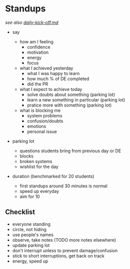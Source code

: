 
# Standups

*see also [daily-kick-off.md](./daily-kick-off.md)*

- say
  - how am I feeling
    - confidence
    - motivation
    - energy
    - focus
  - what I achieved yesterday
    - what I was happy to learn
    - how much % of DE completed
    - did the PR
  - what I expect to achieve today
    - solve doubts about something (parking lot)
    - learn a new something in particular (parking lot)
    - pratice more with something (parking lot)
  - what is blocking me
    - system problems
    - confusion/doubts
    - emotions
    - personal issue

- parking lot
  - questions students bring from previous day or DE
  - blocks
  - broken systems
  - wishlist for the day

- duration (benchmarked for 20 students)
  - first standups around 30 minutes is normal
  - speed up everyday
  - aim for 10

## Checklist

- everyone standing
- circle, not hiding
- use people's names
- observe, take notes (TODO more notes elsewhere)
- update parking lot
- don't interrupt unless to prevent damage/confusion
- stick to short interruptions, get back on track
- energy, speed up


